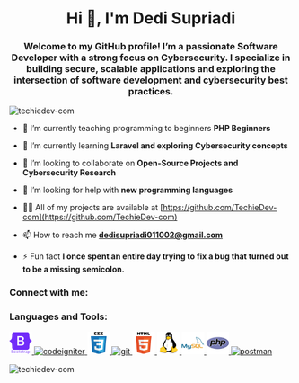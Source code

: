 <h1 align="center">Hi 👋, I'm Dedi Supriadi</h1>
<h3 align="center">Welcome to my GitHub profile! I’m a passionate Software Developer with a strong focus on Cybersecurity. I specialize in building secure, scalable applications and exploring the intersection of software development and cybersecurity best practices.</h3>

<p align="left"> <img src="https://komarev.com/ghpvc/?username=techiedev-com&label=Profile%20views&color=0e75b6&style=flat" alt="techiedev-com" /> </p>

- 🔭 I’m currently teaching programming to beginners **PHP Beginners**

- 🌱 I’m currently learning **Laravel and exploring Cybersecurity concepts**

- 👯 I’m looking to collaborate on **Open-Source Projects and Cybersecurity Research**

- 🤝 I’m looking for help with **new programming languages**

- 👨‍💻 All of my projects are available at [https://github.com/TechieDev-com](https://github.com/TechieDev-com)

- 📫 How to reach me **dedisupriadi011002@gmail.com**

- ⚡ Fun fact **I once spent an entire day trying to fix a bug that turned out to be a missing semicolon.**

<h3 align="left">Connect with me:</h3>
<p align="left">
</p>

<h3 align="left">Languages and Tools:</h3>
<p align="left"> <a href="https://getbootstrap.com" target="_blank" rel="noreferrer"> <img src="https://raw.githubusercontent.com/devicons/devicon/master/icons/bootstrap/bootstrap-plain-wordmark.svg" alt="bootstrap" width="40" height="40"/> </a> <a href="https://codeigniter.com" target="_blank" rel="noreferrer"> <img src="https://cdn.worldvectorlogo.com/logos/codeigniter.svg" alt="codeigniter" width="40" height="40"/> </a> <a href="https://www.w3schools.com/css/" target="_blank" rel="noreferrer"> <img src="https://raw.githubusercontent.com/devicons/devicon/master/icons/css3/css3-original-wordmark.svg" alt="css3" width="40" height="40"/> </a> <a href="https://git-scm.com/" target="_blank" rel="noreferrer"> <img src="https://www.vectorlogo.zone/logos/git-scm/git-scm-icon.svg" alt="git" width="40" height="40"/> </a> <a href="https://www.w3.org/html/" target="_blank" rel="noreferrer"> <img src="https://raw.githubusercontent.com/devicons/devicon/master/icons/html5/html5-original-wordmark.svg" alt="html5" width="40" height="40"/> </a> <a href="https://www.linux.org/" target="_blank" rel="noreferrer"> <img src="https://raw.githubusercontent.com/devicons/devicon/master/icons/linux/linux-original.svg" alt="linux" width="40" height="40"/> </a> <a href="https://www.mysql.com/" target="_blank" rel="noreferrer"> <img src="https://raw.githubusercontent.com/devicons/devicon/master/icons/mysql/mysql-original-wordmark.svg" alt="mysql" width="40" height="40"/> </a> <a href="https://www.php.net" target="_blank" rel="noreferrer"> <img src="https://raw.githubusercontent.com/devicons/devicon/master/icons/php/php-original.svg" alt="php" width="40" height="40"/> </a> <a href="https://postman.com" target="_blank" rel="noreferrer"> <img src="https://www.vectorlogo.zone/logos/getpostman/getpostman-icon.svg" alt="postman" width="40" height="40"/> </a> </p>

<p><img align="center" src="https://github-readme-stats.vercel.app/api/top-langs?username=techiedev-com&show_icons=true&locale=en&layout=compact" alt="techiedev-com" /></p>
